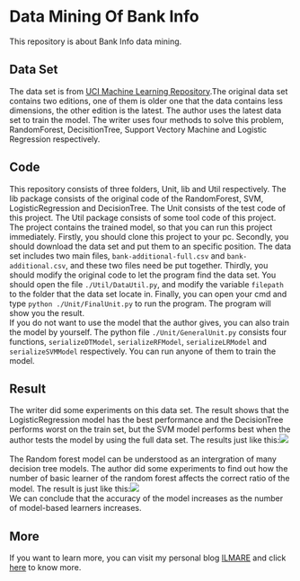 <h1>Data Mining Of Bank Info</h1>
This repository is about Bank Info data mining.<br/>
<h2>Data Set</h2>
The data set is from <a href="http://archive.ics.uci.edu/ml/datasets/Bank+Marketing" target="_blank">UCI Machine Learning Repository</a>.The original data set contains two editions, one of them is older one that the data contains less dimensions, the other edition is the latest. The author uses the latest data set to train the model. The writer uses four methods to solve this problem, RandomForest, DecisitionTree, Support Vectory Machine and Logistic Regression respectively.<br/>
<h2>Code</h2>
This repository consists of three folders, Unit, lib and Util respectively. The lib package consists of the original code of the RandomForest, SVM, LogisticRegression and DecisionTree. The Unit consists of the test code of this project. The Util package consists of some tool code of this project.<br/>
The project contains the trained model, so that you can run this project immediately. Firstly, you should clone this project to your pc. Secondly, you should download the data set and put them to an specific position. The data set includes two main files, <code>bank-additional-full.csv</code> and <code>bank-additional.csv</code>, and these two files need be put together. Thirdly, you should modify the original code to let the program find the data set. You should open the file <code>./Util/DataUtil.py</code>, and modify the variable <code>filepath</code> to the folder that the data set locate in. Finally, you can open your cmd and type <code>python ./Unit/FinalUnit.py</code> to run the program. The program will show you the result.<br/>
If you do not want to use the model that the author gives, you can also train the model by yourself. The python file <code>./Unit/GeneralUnit.py</code> consists four functions, <code>serializeDTModel</code>, <code>serializeRFModel</code>, <code>serializeLRModel</code> and <code>serializeSVMModel</code> respectively. You can run anyone of them to train the model.<br/>
<h2>Result</h2>
The writer did some experiments on this data set. The result shows that the LogisticRegression model has the best performance and the DecisionTree performs worst on the train set, but the SVM model performs best when the author tests the model by using the full data set. The results just like this:<img src="https://github.com/yhswjtuILMARE/DataMiningOfBank/blob/master/Images/result.png"/><br/
The Decision tree model perform well as well, and this model can classify the 84.6% data of the data set correctly. The author did hundreds of experiments, and find out that the error ratio of the decision tree model is very stable. The average correct ratio of this model converges to 0.62. The author can illustrate this tendency like this:<img src="https://github.com/yhswjtuILMARE/DataMiningOfBank/blob/master/Images/dt.png"/><br/>
The Random forest model can be understood as an intergration of many decision tree models. The author did some experiments to find out how the number of basic learner of the random forest affects the correct ratio of the model. The result is just like this:<img src="https://github.com/yhswjtuILMARE/DataMiningOfBank/blob/master/Images/rf.png"/><br/>We can conclude that the accuracy of the model increases as the number of model-based learners increases.<br/>
<h2>More</h2>
If you want to learn more, you can visit my personal blog <a href="http://www.ilmareblog.com" target="_blank">ILMARE</a> and click <a href="http://www.ilmareblog.com/blog/GenArticleController?article_id=f60a3ead-df93-4fbf-a726-efe731ac9539&visitor_id=notlogin">here</a> to know more.
